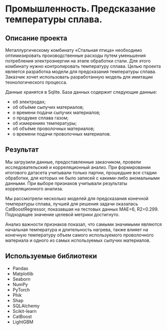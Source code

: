 # Промышленность. Предсказание температуры сплава.

## Описание проекта

Металлургическому комбинату «Стальная птица» необходимо оптимизировать производственные расходы путем уменьшения потребления электроэнергии на этапе обработки стали. Для этого комбинату нужно контролировать температуру сплава. Целью проекта является разработка модели для предсказания температуры сплава. Заказчик хочет использовать разработанную модель для имитации технологического процесса.

Данные хранятся в Sqlite. База данных содержит следующие данные:
- об электродах;
- об объёме сыпучих материалов;
- о времени подачи сыпучих материалов;
- о продувке сплава газом;
- об измерениях температуры;
- об объёме проволочных материалов;
- о времени подачи проволочных материалов.

## Результат

Мы загрузили данные, предоставленные заказчиком, провели исследовательский и корреляционный анализ. При формировании итогового датасета учитывали только партии, прошедшие все стадии обработки, для которых не было записей с какими-либо аномальными данными. При выборе признаков учитывали результаты корреляционного анализа.

Мы рассмотрели несколько моделей для предсказания конечной температуры сплава, лучшей для решения задачи оказалась CatBoostRegressor, показавшая на тестовых данных MAE=6, R2=0.299. Подходящее значение целевой метрики достигнуто.

Анализ важности признаков показал, что самыми значимыми являются начальная температура и длительность нагрева, также влияет на конечную температуру объем самого используемого проволочного материала и одного из самых используемых сыпучих материалов.

## Используемые библиотеки

- Pandas
- Matplotlib
- Seaborn
- NumPy
- PyTorch
- Phik
- Shap
- SQLAlchemy
- Scikit-learn
- CatBoost
- LightGBM
